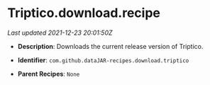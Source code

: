 # Triptico.download.recipe

_Last updated 2021-12-23 20:01:50Z_

- **Description**: Downloads the current release version of Triptico.

- **Identifier**: `com.github.dataJAR-recipes.download.triptico`

- **Parent Recipes**: `None`
